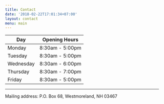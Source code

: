 ```yaml
---
title: Contact
date: '2018-02-22T17:01:34+07:00'
layout: contact
menu: main
---
```

| Day       | Opening Hours   |
| --------- | --------------- |
| Monday    | 8:30am - 5:00pm |
| Tuesday   | 8:30am - 5:00pm |
| Wednesday | 8:30am - 6:00pm |
| Thursday  | 8:30am - 7:00pm |
| Friday    | 8:30am - 5:00pm |

<p></p><p></p>
<hr>
<p>
Mailing address:
P.O. Box 68, 
Westmoreland, NH  03467</p>

